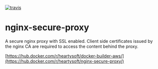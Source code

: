[![travis](https://travis-ci.org/heartysoft/nginx-secure-proxy.svg?branch=master)](https://travis-ci.org/heartysoft/nginx-secure-proxy)

# nginx-secure-proxy
A secure nginx proxy with SSL enabled. Client side certificates issued by the nginx CA are required to access the content behind the proxy.

[https://hub.docker.com/r/heartysoft/docker-builder-aws/](https://hub.docker.com/r/heartysoft/nginx-secure-proxy/) 